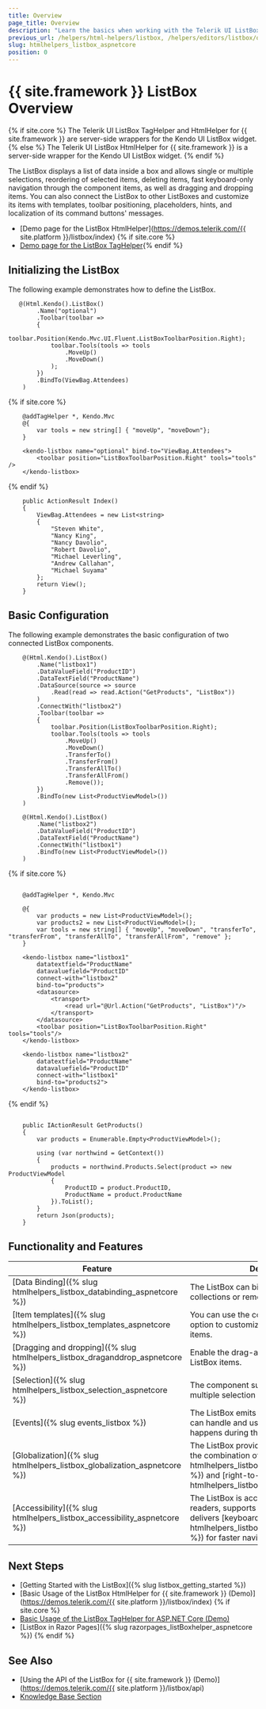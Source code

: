 ```yaml
---
title: Overview
page_title: Overview
description: "Learn the basics when working with the Telerik UI ListBox component for {{ site.framework }}."
previous_url: /helpers/html-helpers/listbox, /helpers/editors/listbox/overview
slug: htmlhelpers_listbox_aspnetcore
position: 0
---
```


# {{ site.framework }} ListBox Overview

{% if site.core %}
The Telerik UI ListBox TagHelper and HtmlHelper for {{ site.framework }} are server-side wrappers for the Kendo UI ListBox widget.
{% else %}
The Telerik UI ListBox HtmlHelper for {{ site.framework }} is a server-side wrapper for the Kendo UI ListBox widget.
{% endif %}

The ListBox displays a list of data inside a box and allows single or multiple selections, reordering of selected items, deleting items, fast keyboard-only navigation through the component items, as well as dragging and dropping items. You can also connect the ListBox to other ListBoxes and customize its items with templates, toolbar positioning, placeholders, hints, and localization of its command buttons' messages.

* [Demo page for the ListBox HtmlHelper](https://demos.telerik.com/{{ site.platform }}/listbox/index)
{% if site.core %}
* [Demo page for the ListBox TagHelper](https://demos.telerik.com/aspnet-core/listbox/tag-helper){% endif %}

## Initializing the ListBox

The following example demonstrates how to define the ListBox.

```HtmlHelper
   @(Html.Kendo().ListBox()
        .Name("optional")
        .Toolbar(toolbar =>
        {
            toolbar.Position(Kendo.Mvc.UI.Fluent.ListBoxToolbarPosition.Right);
            toolbar.Tools(tools => tools
                .MoveUp()
                .MoveDown()
            );
        })
        .BindTo(ViewBag.Attendees)
    )
```
{% if site.core %}
```TagHelper
    @addTagHelper *, Kendo.Mvc
    @{
        var tools = new string[] { "moveUp", "moveDown"};
    }
    
    <kendo-listbox name="optional" bind-to="ViewBag.Attendees">
        <toolbar position="ListBoxToolbarPosition.Right" tools="tools" />
    </kendo-listbox>

```
{% endif %}
```Controller
    public ActionResult Index()
    {
        ViewBag.Attendees = new List<string>
        {
            "Steven White",
            "Nancy King",
            "Nancy Davolio",
            "Robert Davolio",
            "Michael Leverling",
            "Andrew Callahan",
            "Michael Suyama"
        };
        return View();
    }
```

## Basic Configuration

The following example demonstrates the basic configuration of two connected ListBox components.

```HtmlHelper
    @(Html.Kendo().ListBox()
        .Name("listbox1")
        .DataValueField("ProductID")
        .DataTextField("ProductName")
        .DataSource(source => source
            .Read(read => read.Action("GetProducts", "ListBox"))
        )
        .ConnectWith("listbox2")
        .Toolbar(toolbar =>
        {
            toolbar.Position(ListBoxToolbarPosition.Right);
            toolbar.Tools(tools => tools
                .MoveUp()
                .MoveDown()
                .TransferTo()
                .TransferFrom()
                .TransferAllTo()
                .TransferAllFrom()
                .Remove());
        })
        .BindTo(new List<ProductViewModel>())
    )

    @(Html.Kendo().ListBox()
        .Name("listbox2")
        .DataValueField("ProductID")
        .DataTextField("ProductName")
        .ConnectWith("listbox1")
        .BindTo(new List<ProductViewModel>())
    )
```
{% if site.core %}
```TagHelper

    @addTagHelper *, Kendo.Mvc

    @{
        var products = new List<ProductViewModel>();
        var products2 = new List<ProductViewModel>();
        var tools = new string[] { "moveUp", "moveDown", "transferTo", "transferFrom", "transferAllTo", "transferAllFrom", "remove" };
    }
    
    <kendo-listbox name="listbox1"
        datatextfield="ProductName"
        datavaluefield="ProductID"
        connect-with="listbox2"
        bind-to="products">
        <datasource>
            <transport>
                <read url="@Url.Action("GetProducts", "ListBox")"/>
            </transport>
        </datasource>
        <toolbar position="ListBoxToolbarPosition.Right" tools="tools"/>
    </kendo-listbox>

    <kendo-listbox name="listbox2"
        datatextfield="ProductName"
        datavaluefield="ProductID"
        connect-with="listbox1"
        bind-to="products2">
    </kendo-listbox>

```
{% endif %}
```ListBoxController

    public IActionResult GetProducts()
    {
        var products = Enumerable.Empty<ProductViewModel>();

        using (var northwind = GetContext())
        {
            products = northwind.Products.Select(product => new ProductViewModel
            {
                ProductID = product.ProductID,
                ProductName = product.ProductName
            }).ToList();
        }
        return Json(products);
    }
```

## Functionality and Features

| Feature | Description |
|---------|-------------|
| [Data Binding]({% slug htmlhelpers_listbox_databinding_aspnetcore %})| The ListBox can bind to local data collections or remote data. |
| [Item templates]({% slug htmlhelpers_listbox_templates_aspnetcore %})| You can use the component template option to customize the rendering of its items. |
| [Dragging and dropping]({% slug htmlhelpers_listbox_draganddrop_aspnetcore %})| Enable the drag-and-drop feature of the ListBox items.|
| [Selection]({% slug htmlhelpers_listbox_selection_aspnetcore %})| The component supports single and multiple selection modes.|
| [Events]({% slug events_listbox %})| The ListBox emits various events that you can handle and use to control what happens during the user interaction.|
| [Globalization]({% slug htmlhelpers_listbox_globalization_aspnetcore %}) | The ListBox provides globalization through the combination of [localization]({% slug htmlhelpers_listbox_localization_aspnetcore %}) and [right-to-left support]({% slug htmlhelpers_listbox_rtl_aspnetcore %}).|
| [Accessibility]({% slug htmlhelpers_listbox_accessibility_aspnetcore %})| The ListBox is accessible for screen readers, supports WAI-ARIA attributes, and delivers [keyboard shortcuts]({% slug htmlhelpers_listbox_navigation_aspnetcore %}) for faster navigation.| 

## Next Steps

* [Getting Started with the ListBox]({% slug listbox_getting_started %})
* [Basic Usage of the ListBox HtmlHelper for {{ site.framework }} (Demo)](https://demos.telerik.com/{{ site.platform }}/listbox/index)
{% if site.core %}
* [Basic Usage of the ListBox TagHelper for ASP.NET Core (Demo)](https://demos.telerik.com/aspnet-core/listbox/tag-helper)
* [ListBox in Razor Pages]({% slug razorpages_listBoxhelper_aspnetcore %})
{% endif %}

## See Also

* [Using the API of the ListBox for {{ site.framework }} (Demo)](https://demos.telerik.com/{{ site.platform }}/listbox/api)
* [Knowledge Base Section](/knowledge-base)
